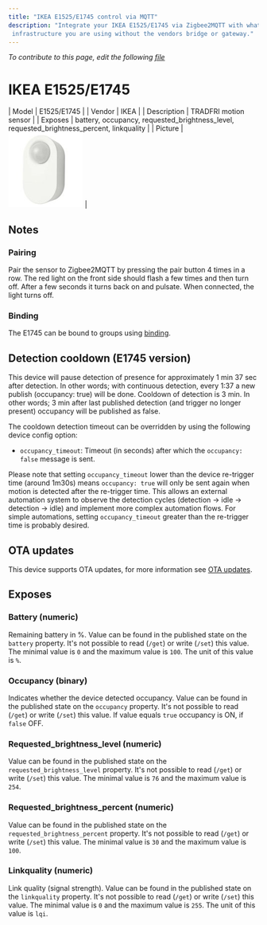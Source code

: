 ```yaml
---
title: "IKEA E1525/E1745 control via MQTT"
description: "Integrate your IKEA E1525/E1745 via Zigbee2MQTT with whatever smart home
 infrastructure you are using without the vendors bridge or gateway."
---
```


*To contribute to this page, edit the following
[file](https://github.com/Koenkk/zigbee2mqtt.io/blob/master/docs/devices/E1525_E1745.md)*

# IKEA E1525/E1745

| Model | E1525/E1745  |
| Vendor  | IKEA  |
| Description | TRADFRI motion sensor |
| Exposes | battery, occupancy, requested_brightness_level, requested_brightness_percent, linkquality |
| Picture | ![IKEA E1525/E1745](../../public/images/devices/E1525-E1745.jpg) |

## Notes


### Pairing
Pair the sensor to Zigbee2MQTT by pressing the pair button 4 times in a row.
The red light on the front side should flash a few times and then turn off.
After a few seconds it turns back on and pulsate. When connected, the light turns off.

### Binding
The E1745 can be bound to groups using [binding](../information/binding).

## Detection cooldown (E1745 version)
This device will pause detection of presence for approximately 1 min 37 sec after detection. In other words; with continuous detection, every 1:37 a new publish (occupancy: true) will be done.
Cooldown of detection is 3 min. In other words; 3 min after last published detection (and trigger no longer present) occupancy will be published as false.

The cooldown detection timeout can be overridden by using the following device config option:
* `occupancy_timeout`: Timeout (in seconds) after which the `occupancy: false` message is sent.

Please note that setting `occupancy_timeout` lower than the device re-trigger time (around 1m30s) means `occupancy: true` will only be sent again when motion is detected after the re-trigger time.
This allows an external automation system to observe the detection cycles (detection -> idle -> detection -> idle) and implement more complex automation flows.
For simple automations, setting `occupancy_timeout` greater than the re-trigger time is probably desired.


## OTA updates
This device supports OTA updates, for more information see [OTA updates](../information/ota_updates.md).


## Exposes

### Battery (numeric)
Remaining battery in %.
Value can be found in the published state on the `battery` property.
It's not possible to read (`/get`) or write (`/set`) this value.
The minimal value is `0` and the maximum value is `100`.
The unit of this value is `%`.

### Occupancy (binary)
Indicates whether the device detected occupancy.
Value can be found in the published state on the `occupancy` property.
It's not possible to read (`/get`) or write (`/set`) this value.
If value equals `true` occupancy is ON, if `false` OFF.

### Requested_brightness_level (numeric)
Value can be found in the published state on the `requested_brightness_level` property.
It's not possible to read (`/get`) or write (`/set`) this value.
The minimal value is `76` and the maximum value is `254`.

### Requested_brightness_percent (numeric)
Value can be found in the published state on the `requested_brightness_percent` property.
It's not possible to read (`/get`) or write (`/set`) this value.
The minimal value is `30` and the maximum value is `100`.

### Linkquality (numeric)
Link quality (signal strength).
Value can be found in the published state on the `linkquality` property.
It's not possible to read (`/get`) or write (`/set`) this value.
The minimal value is `0` and the maximum value is `255`.
The unit of this value is `lqi`.

